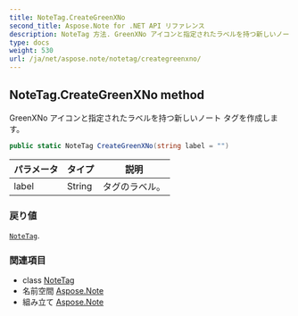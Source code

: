 ```yaml
---
title: NoteTag.CreateGreenXNo
second_title: Aspose.Note for .NET API リファレンス
description: NoteTag 方法. GreenXNo アイコンと指定されたラベルを持つ新しいノート タグを作成します
type: docs
weight: 530
url: /ja/net/aspose.note/notetag/creategreenxno/
---
```

## NoteTag.CreateGreenXNo method

GreenXNo アイコンと指定されたラベルを持つ新しいノート タグを作成します。

```csharp
public static NoteTag CreateGreenXNo(string label = "")
```

| パラメータ | タイプ | 説明 |
| --- | --- | --- |
| label | String | タグのラベル。 |

### 戻り値

[`NoteTag`](../).

### 関連項目

* class [NoteTag](../)
* 名前空間 [Aspose.Note](../../notetag/)
* 組み立て [Aspose.Note](../../../)


